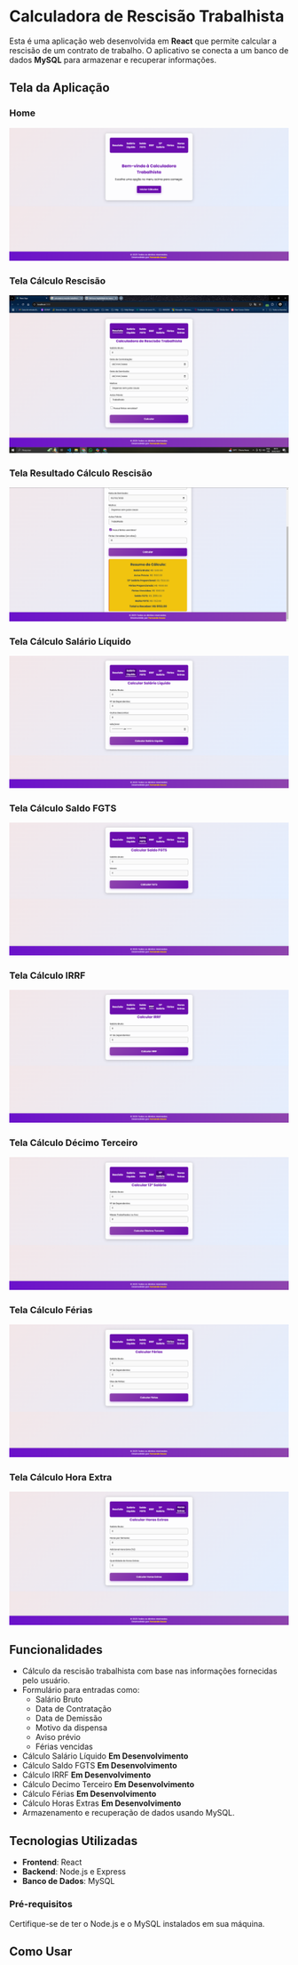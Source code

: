 # Calculadora de Rescisão Trabalhista  

Esta é uma aplicação web desenvolvida em **React** que permite calcular a rescisão de um contrato de trabalho. O aplicativo se conecta a um banco de dados **MySQL** para armazenar e recuperar informações.  

## Tela da Aplicação  

### Home
![Tela Inicial](./frontend/src/assets/home.png)

### Tela Cálculo Rescisão
![Rescisão](./frontend/src/assets/telaRescisao.png)

### Tela Resultado Cálculo Rescisão
![Rescisão](./frontend/src/assets/result.png)

### Tela Cálculo Salário Líquido
![Salário Líquido](./frontend/src/assets/telaSalarioLiquido.png) 

### Tela Cálculo Saldo FGTS
![Saldo FGTS](./frontend/src/assets/telaSaldoFGTS.png)

### Tela Cálculo IRRF
![Saldo FGTS](./frontend/src/assets/telaCalculoIRRF.png)

### Tela Cálculo Décimo Terceiro
![Decimo Terceiro](./frontend/src/assets/telaDecimoTerceiro.png)

### Tela Cálculo Férias
![Salário Líquido](./frontend/src/assets/telaCalculoFerias.png)

### Tela Cálculo Hora Extra
![Salário Líquido](./frontend/src/assets/telaHoraExtra.png)

## Funcionalidades  

- Cálculo da rescisão trabalhista com base nas informações fornecidas pelo usuário.  
- Formulário para entradas como:  
  - Salário Bruto  
  - Data de Contratação  
  - Data de Demissão  
  - Motivo da dispensa  
  - Aviso prévio  
  - Férias vencidas  
- Cálculo Salário Líquido **Em Desenvolvimento**
- Cálculo Saldo FGTS **Em Desenvolvimento**
- Cálculo IRRF **Em Desenvolvimento**
- Cálculo Decimo Terceiro **Em Desenvolvimento**
- Cálculo Férias **Em Desenvolvimento**
- Cálculo Horas Extras **Em Desenvolvimento**
- Armazenamento e recuperação de dados usando MySQL.

## Tecnologias Utilizadas  

- **Frontend**: React  
- **Backend**: Node.js e Express  
- **Banco de Dados**: MySQL  


### Pré-requisitos  

Certifique-se de ter o Node.js e o MySQL instalados em sua máquina.

## Como Usar  